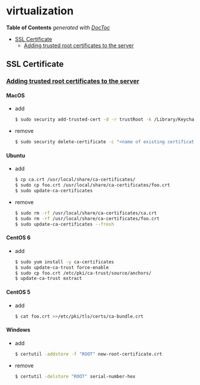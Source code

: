 # virtualization

**Table of Contents** _generated with_ [_DocToc_](https://github.com/thlorenz/doctoc)

* [SSL Certificate](./#ssl-certificate)
  * [Adding trusted root certificates to the server](./#adding-trusted-root-certificates-to-the-server)

## SSL Certificate

### [Adding trusted root certificates to the server](https://manuals.gfi.com/en/kerio/connect/content/server-configuration/ssl-certificates/adding-trusted-root-certificates-to-the-server-1605.html)

#### MacOS

* add

  ```bash
  $ sudo security add-trusted-cert -d -r trustRoot -k /Library/Keychains/System.keychain ~/new-root-certificate.crt
  ```

* remove

  ```bash
  $ sudo security delete-certificate -c "<name of existing certificate>"
  ```

#### Ubuntu

* add

  ```bash
  $ cp ca.crt /usr/local/share/ca-certificates/
  $ sudo cp foo.crt /usr/local/share/ca-certificates/foo.crt
  $ sudo update-ca-certificates
  ```

* remove

  ```bash
  $ sudo rm -rf /usr/local/share/ca-certificates/ca.crt
  $ sudo rm -rf /usr/local/share/ca-certificates/foo.crt
  $ sudo update-ca-certificates --fresh
  ```

#### CentOS 6

* add

  ```bash
  $ sudo yum install -y ca-certificates
  $ sudo update-ca-trust force-enable
  $ sudo cp foo.crt /etc/pki/ca-trust/source/anchors/
  $ update-ca-trust extract
  ```

#### CentOS 5

* add

  ```bash
  $ cat foo.crt >>/etc/pki/tls/certs/ca-bundle.crt
  ```

#### Windows

* add

  ```bash
  $ certutil -addstore -f "ROOT" new-root-certificate.crt
  ```

* remove

  ```bash
  $ certutil -delstore "ROOT" serial-number-hex
  ```

